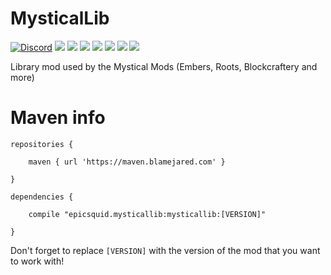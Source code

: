 # MysticalLib

[![Discord](https://img.shields.io/discord/455383608773836801.svg?style=for-the-badge&logo=discord)](https://discord.gg/75aVV7C)
[![](https://img.shields.io/github/contributors/EpicSquid/MysticalLib.svg?style=for-the-badge&logo=github)](https://github.com/EpicSquid/MysticalLib/graphs/contributors)
[![](https://img.shields.io/github/issues/EpicSquid/MysticalLib.svg?style=for-the-badge&logo=github)](https://github.com/EpicSquid/MysticalLib/issues)
[![](https://img.shields.io/github/issues-pr/EpicSquid/MysticalWorld.svg?style=for-the-badge&logo=github)](https://github.com/EpicSquid/MysticalLib/pulls)
[![](https://img.shields.io/github/forks/EpicSquid/MysticalLib.svg?style=for-the-badge&logo=github)](https://github.com/EpicSquid/MysticalLib/network/members)
[![](https://img.shields.io/github/stars/EpicSquid/MysticalLib.svg?style=for-the-badge&logo=github)](https://github.com/EpicSquid/MysticalLib/stargazers)
[![](https://img.shields.io/github/license/EpicSquid/MysticalLib.svg?logo=github&style=for-the-badge)](https://github.com/EpicSquid/MysticalLib/blob/master/LICENSE)
[![](https://img.shields.io/endpoint.svg?style=for-the-badge&url=https%3A%2F%2Fshieldsio-patreon.herokuapp.com%2Fepicsquid315)](https://patreon.com/epicsquid315)

Library mod used by the Mystical Mods (Embers, Roots, Blockcraftery and more)


# Maven info

```
repositories {

    maven { url 'https://maven.blamejared.com' }
    
}

dependencies {

    compile "epicsquid.mysticallib:mysticallib:[VERSION]"
    
}
```

Don't forget to replace `[VERSION]` with the version of the mod that you want to work with!

